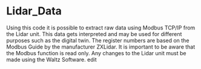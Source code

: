 # Lidar_Data
Using this code it is possible to extract raw data using Modbus TCP/IP from the Lidar unit. This data gets interpreted and may be used for different purposes such as the digital twin.
The register numbers are based on the Modbus Guide by the manufacturer ZXLidar. 
It is important to be aware that the Modbus function is read only. Any changes to the Lidar unit must be made using the Waltz Software. edit

